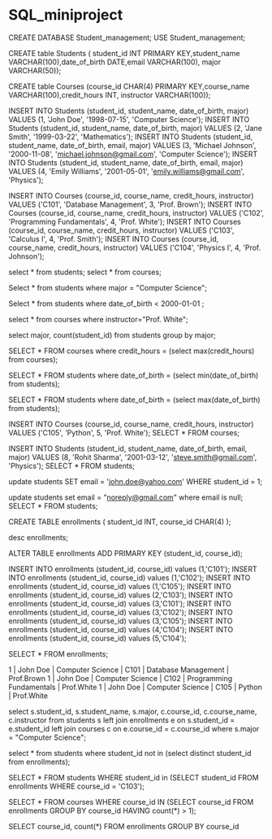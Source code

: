 # SQL_miniproject
CREATE DATABASE Student_management;
USE Student_management;

CREATE table Students (
  student_id INT PRIMARY KEY,student_name VARCHAR(100),date_of_birth DATE,email VARCHAR(100),
  major VARCHAR(50));

CREATE table Courses (course_id CHAR(4) PRIMARY KEY,course_name VARCHAR(100),credit_hours INT,
  instructor VARCHAR(100));

INSERT INTO Students (student_id, student_name, date_of_birth, major) 
 VALUES (1, 'John Doe', '1998-07-15',  'Computer Science');
INSERT INTO Students (student_id, student_name, date_of_birth, major) 
VALUES (2, 'Jane Smith', '1999-03-22', 'Mathematics');
INSERT INTO Students (student_id, student_name, date_of_birth, email, major)
 VALUES (3, 'Michael Johnson', '2000-11-08', 'michael.johnson@gmail.com', 'Computer Science');
INSERT INTO Students (student_id, student_name, date_of_birth, email, major)
 VALUES (4, 'Emily Williams', '2001-05-01', 'emily.williams@gmail.com', 'Physics');

INSERT INTO Courses (course_id, course_name, credit_hours, instructor) 
VALUES ('C101', 'Database Management', 3, 'Prof. Brown');
INSERT INTO Courses (course_id, course_name, credit_hours, instructor) 
VALUES ('C102', 'Programming Fundamentals', 4, 'Prof. White');
INSERT INTO Courses (course_id, course_name, credit_hours, instructor) 
VALUES ('C103', 'Calculus I', 4, 'Prof. Smith');
INSERT INTO Courses (course_id, course_name, credit_hours, instructor)
 VALUES ('C104', 'Physics I', 4, 'Prof. Johnson');
 
 select * from students;
 select * from courses;

Select * from students
where major = "Computer Science";


Select * from students
where  date_of_birth < 2000-01-01 ;

select * from courses
where instructor="Prof. White";

select  major, count(student_id) from students
group by major;



SELECT * FROM courses
where credit_hours = (select max(credit_hours) from courses);

SELECT * FROM students
where date_of_birth = (select min(date_of_birth) from students);

SELECT * FROM students
where date_of_birth = (select max(date_of_birth) from students);

INSERT INTO Courses (course_id, course_name, credit_hours, instructor) VALUES ('C105', 
'Python', 5, 'Prof. White');
SELECT * FROM courses;

INSERT INTO Students (student_id, student_name, date_of_birth, email, major) 
VALUES (8, 'Rohit Sharma', '2001-03-12', 'steve.smith@gmail.com', 'Physics');
SELECT * FROM students;

update students
SET email = 'john.doe@yahoo.com'
WHERE student_id = 1;

update students
set email = "noreply@gmail.com"
where email is null;
SELECT * FROM students;


CREATE TABLE enrollments (
  student_id INT,
  course_id CHAR(4)
);

desc enrollments;

ALTER TABLE enrollments ADD PRIMARY KEY (student_id, course_id);

INSERT INTO enrollments (student_id, course_id) values (1,'C101');
INSERT INTO enrollments (student_id, course_id) values (1,'C102');
INSERT INTO enrollments (student_id, course_id) values (1,'C105');
INSERT INTO enrollments (student_id, course_id) values (2,'C103');
INSERT INTO enrollments (student_id, course_id) values (3,'C101');
INSERT INTO enrollments (student_id, course_id) values (3,'C102');
INSERT INTO enrollments (student_id, course_id) values (3,'C105');
INSERT INTO enrollments (student_id, course_id) values (4,'C104');
INSERT INTO enrollments (student_id, course_id) values (5,'C104');

SELECT * FROM enrollments;

1 | John Doe | Computer Science | C101 | Database Management | Prof.Brown
1 | John Doe | Computer Science | C102 | Programming Fundamentals | Prof.White
1 | John Doe | Computer Science | C105 | Python | Prof.White

select s.student_id, s.student_name, s.major, c.course_id, c.course_name, c.instructor
from students s
left join enrollments e
on s.student_id = e.student_id
left join courses c
on e.course_id = c.course_id
where s.major = "Computer Science";

select * from students
where student_id not in (select distinct student_id from enrollments);


SELECT * FROM students
WHERE student_id in (SELECT student_id FROM enrollments 
                      WHERE course_id = 'C103');

SELECT * FROM courses
WHERE course_id IN (SELECT course_id FROM enrollments 
                      GROUP BY course_id
                      HAVING count(*) > 1);
                      
SELECT course_id, count(*) FROM enrollments 
GROUP BY course_id

